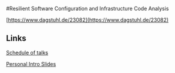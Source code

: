 #Resilient Software Configuration and Infrastructure Code Analysis

[https://www.dagstuhl.de/23082](https://www.dagstuhl.de/23082)

## Links

[Schedule of talks](https://docs.google.com/spreadsheets/d/1Zp2aWxUylaP8deS495CPjqDP37IPFzxhNcl5fVgRXO0/edit?usp=sharing)

[Personal Intro Slides](https://docs.google.com/presentation/d/1xrCIdv58LVql0QhoK0wmncgYYBjrBGnuIOL7WHRUm1E/edit?usp=sharing)



